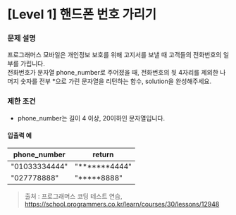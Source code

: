 # [Level 1] 핸드폰 번호 가리기

### 문제 설명
프로그래머스 모바일은 개인정보 보호를 위해 고지서를 보낼 때 고객들의 전화번호의 일부를 가립니다.  
전화번호가 문자열 phone_number로 주어졌을 때, 전화번호의 뒷 4자리를 제외한 나머지 숫자를 전부 *으로 가린 문자열을 리턴하는 함수, solution을 완성해주세요.

### 제한 조건
- phone_number는 길이 4 이상, 20이하인 문자열입니다.

#### 입출력 예
|phone_number|return|
|---|---|
|"01033334444"|"*******4444"|
|"027778888"|"*****8888"|

>출처 : 프로그래머스 코딩 테스트 연습, https://school.programmers.co.kr/learn/courses/30/lessons/12948
